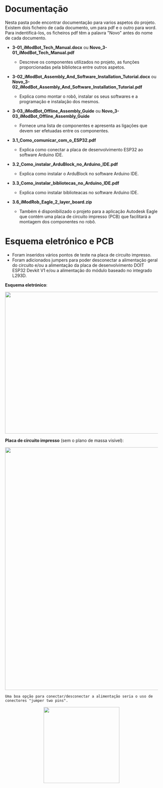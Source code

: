 
# Documentação

Nesta pasta pode encontrar documentação para varios aspetos do projeto. Existem dois ficheiro de cada documento, um para pdf e o outro para word. Para indentificá-los, os ficheiros pdf têm a palavra "Novo" antes do nome de cada documento.

- **3-01_iModBot_Tech_Manual.docx** ou **Novo_3-01_iModBot_Tech_Manual.pdf**
  - Descreve os componentes utilizados no projeto, as funções proporcionadas pela biblioteca entre outros aspetos.

- **3-02_iModBot_Assembly_And_Software_Installation_Tutorial.docx** ou **Novo_3-02_iModBot_Assembly_And_Software_Installation_Tutorial.pdf**
  - Explica como montar o robô, instalar os seus softwares e a programação e instalação dos mesmos.

- **3-03_iModBot_Offline_Assembly_Guide** ou **Novo_3-03_iModBot_Offline_Assembly_Guide**
  - Fornece uma lista de componentes e apresenta as ligações que devem ser efetuadas entre os componentes.

- **3.1_Como_comunicar_com_o_ESP32.pdf**
  - Explica como conectar a placa de desenvolvimento ESP32 ao software Arduino IDE.
  
- **3.2_Como_instalar_ArduBlock_no_Arduino_IDE.pdf**
  - Explica como instalar o ArduBlock no software Arduino IDE.
  
- **3.3_Como_instalar_bibliotecas_no_Arduino_IDE.pdf**
  - Explica como instalar biblioteacas no software Arduino IDE.
  
  
- **3.6_iModRob_Eagle_2_layer_board.zip**
  - Também é disponibilizado o projeto para a aplicação Autodesk Eagle que contém uma placa de circuito impresso (PCB) que facilitará a montagem dos componentes no robô.

# Esquema eletrónico e PCB


  - Foram inseridos vários pontos de teste na placa de circuito impresso. 
  - Foram adicionados jumpers para poder desconectar a alimentação geral do circuito e/ou a alimentação da placa de desenvolvimento DOIT ESP32 Devkit V1 e/ou a alimentação do módulo baseado no integrado L293D.

**Esquema eletrónico**:

 <p align="center">
  <img width="882" height="466" src="https://user-images.githubusercontent.com/60508542/87034511-d5f9b100-c1df-11ea-8ed3-99767a2c4866.png">
</p>


**Placa de circuito impresso** (sem o plano de massa visível):

 <p align="center">
  <img width="768" height="798" src="https://user-images.githubusercontent.com/60508542/87034508-d4c88400-c1df-11ea-97bc-7f3ebd613b46.png">
</p>


    Uma boa opção para conectar/desconectar a alimentação seria o uso de conectores "jumper two pins".
    
 <p align="center">
  <img width="250" height="250" src="https://cdn-media.itead.cc/media/catalog/product/cache/1/image/9df78eab33525d08d6e5fb8d27136e95/i/m/im120707001_6.jpg">
</p>
